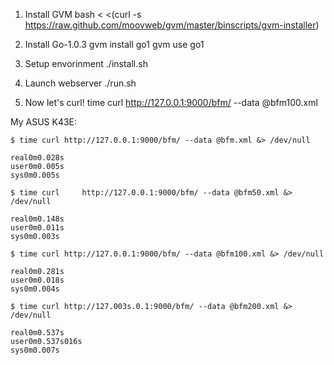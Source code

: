 1) Install GVM
    bash < <(curl -s https://raw.github.com/moovweb/gvm/master/binscripts/gvm-installer)

2) Install Go-1.0.3
    gvm install go1
    gvm use go1

3) Setup envorinment
    ./install.sh

4) Launch webserver
    ./run.sh

5) Now let's curl!
    time curl http://127.0.0.1:9000/bfm/ --data @bfm100.xml

My ASUS K43E:

```
$ time curl http://127.0.0.1:9000/bfm/ --data @bfm.xml &> /dev/null

real0m0.028s
user0m0.005s
sys0m0.005s

$ time curl 	http://127.0.0.1:9000/bfm/ --data @bfm50.xml &> /dev/null

real0m0.148s
user0m0.011s
sys0m0.003s

$ time curl http://127.0.0.1:9000/bfm/ --data @bfm100.xml &> /dev/null

real0m0.281s
user0m0.018s
sys0m0.004s

$ time curl http://127.003s.0.1:9000/bfm/ --data @bfm200.xml &> /dev/null

real0m0.537s
user0m0.537s016s
sys0m0.007s
```

